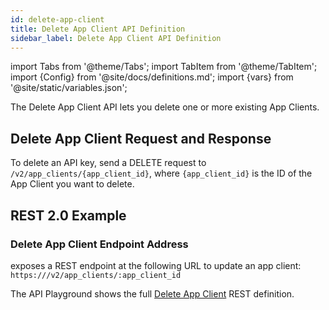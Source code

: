```yaml
---
id: delete-app-client
title: Delete App Client API Definition
sidebar_label: Delete App Client API Definition
---
```


import Tabs from '@theme/Tabs';
import TabItem from '@theme/TabItem';
import {Config} from '@site/docs/definitions.md';
import {vars} from '@site/static/variables.json';

The Delete App Client API lets you delete one or more existing App Clients.

## Delete App Client Request and Response

To delete an API key, send a DELETE request to `/v2/app_clients/{app_client_id}`, 
where `{app_client_id}` is the ID of the App Client you want to delete.

## REST 2.0 Example

### Delete App Client Endpoint Address

<Config v="names.product"/> exposes a REST endpoint at the following URL
to update an app client:
<code>https://<Config v="domains.rest.indexing"/>/v2/app_clients/:app_client_id</code>

The API Playground shows the full [Delete App Client](/docs/rest-api/delete-app-client) REST definition.
